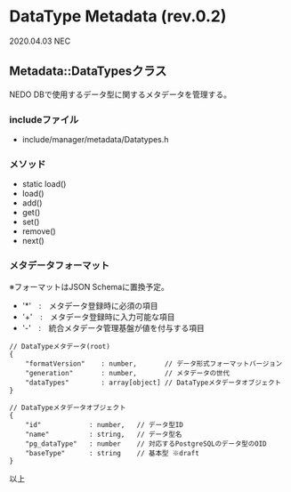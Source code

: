 
# DataType Metadata (rev.0.2)

2020.04.03 NEC

## Metadata::DataTypesクラス
NEDO DBで使用するデータ型に関するメタデータを管理する。

### includeファイル
* include/manager/metadata/Datatypes.h

### メソッド
* static load()
* load()
* add()
* get()
* set()
* remove()
* next()

### メタデータフォーマット

※フォーマットはJSON Schemaに置換予定。

* '*'　:　メタデータ登録時に必須の項目
* '+'　:　メタデータ登録時に入力可能な項目
* '-'　:　統合メタデータ管理基盤が値を付与する項目

```
// DataTypeメタデータ(root)
{
    "formatVersion"    : number,       // データ形式フォーマットバージョン
    "generation"       : number,       // メタデータの世代
    "dataTypes"        : array[object] // DataTypeメタデータオブジェクト
}

// DataTypeメタデータオブジェクト
{
    "id"            : number,   // データ型ID
    "name"          : string,   // データ型名
    "pg_dataType"   : number    // 対応するPostgreSQLのデータ型のOID
    "baseType"      : string    // 基本型 ※draft
}
```

以上
